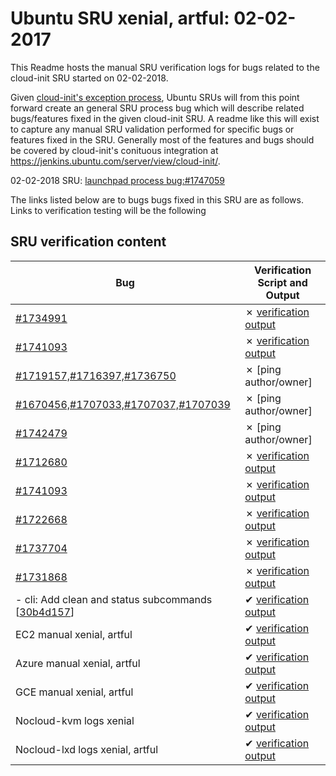 Ubuntu SRU xenial, artful: 02-02-2017
=====
This Readme hosts the manual SRU verification logs for bugs related to the cloud-init SRU started on 02-02-2018.

Given [cloud-init's exception process](https://wiki.ubuntu.com/CloudinitUpdates), Ubuntu SRUs will from this point forward create an general SRU process bug which will describe related bugs/features fixed in the given cloud-init SRU. A readme like this will exist to capture any manual SRU validation performed for specific bugs or features fixed in the SRU. Generally most of the features and bugs should be covered by cloud-init's conituous integration at https://jenkins.ubuntu.com/server/view/cloud-init/.


02-02-2018 SRU: [launchpad process bug:#1747059](https://pad.lv/1747059)


The links listed below are to bugs bugs fixed in this SRU are as follows. Links to verification testing will be the following


## SRU verification content
| Bug | Verification Script and Output |
| -------- |  -------- |
| [#1734991](http://pad.lv/1734991) | ✗ [verification output](../bugs/lp-1734991.txt) |
| [#1741093](http://pad.lv/1741093) | ✗ [verification output](../bugs/lp-1741093.txt) |
| [#1719157,#1716397,#1736750](http://pad.lv/1719157) | ✗ [ping author/owner] |
| [#1670456,#1707033,#1707037,#1707039](http://pad.lv/1670456) | ✗ [ping author/owner] |
| [#1742479](http://pad.lv/1742479) | ✗ [ping author/owner] |
| [#1712680](http://pad.lv/1712680) | ✗ [verification output](../bugs/lp-1712680.txt) |
| [#1741093](http://pad.lv/1741093) | ✗ [verification output](../bugs/lp-1741093.txt) |
| [#1722668](http://pad.lv/1722668) | ✗ [verification output](../bugs/lp-1722668.txt) |
| [#1737704](http://pad.lv/1737704) | ✗ [verification output](../bugs/lp-1737704.txt) |
| [#1731868](http://pad.lv/1731868) | ✗ [verification output](../bugs/lp-1731868.txt) |
| - cli: Add clean and status subcommands \[[30b4d157](https://git.launchpad.net/cloud-init/commit/?id=30b4d157)\] | ✔ [verification output](../manual/ec2-sru-17.2.35.txt)|
| EC2 manual xenial, artful | ✔ [verification output](../manual/ec2-sru-17.2.35.txt) |
| Azure manual xenial, artful | ✔ [verification output](../manual/azure-sru-17.2.35.txt) |
| GCE manual xenial, artful | ✔ [verification output](../manual/gce-sru-17.2.35.txt) |
| Nocloud-kvm logs xenial | ✔ [verification output](../manual/nocloud-kvm-sru-17.2.35.txt) |
| Nocloud-lxd logs xenial, artful | ✔ [verification output](../manual/nocloud-lxd-sru-17.2.35.txt) |
